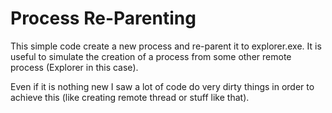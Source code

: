 # Process Re-Parenting
This simple code create a new process and re-parent it to explorer.exe. It is useful to simulate the creation of a process from some other remote process (Explorer in this case).

Even if it is nothing new I saw a lot of code do very dirty things in order to achieve this (like creating remote thread or stuff like that).
